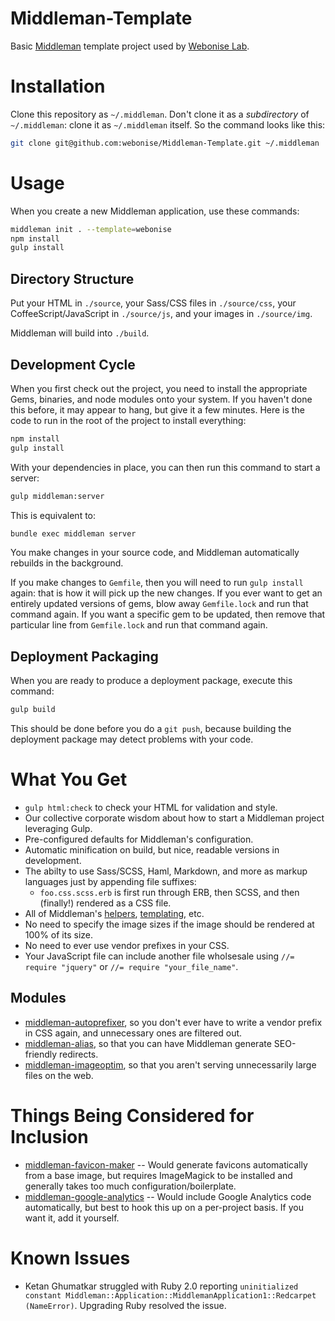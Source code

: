 Middleman-Template
==================

Basic [Middleman](http://middlemanapp.com) template project used by [Webonise Lab](http://webonise.com/about).

Installation
=============

Clone this repository as `~/.middleman`. Don't clone it as a _subdirectory_ of `~/.middleman`: clone it as `~/.middleman` itself. So the command looks like this:

```bash
git clone git@github.com:webonise/Middleman-Template.git ~/.middleman
```

Usage
=======

When you create a new Middleman application, use these commands:

```bash
middleman init . --template=webonise
npm install
gulp install
```

Directory Structure
---------------------

Put your HTML in `./source`, your Sass/CSS files in `./source/css`, your CoffeeScript/JavaScript in `./source/js`, and your images in `./source/img`.

Middleman will build into `./build`.

Development Cycle
-----------------

When you first check out the project, you need to install the appropriate Gems, binaries, and node modules onto your system.
If you haven't done this before, it may appear to hang, but give it a few minutes. Here is the code to run in the root of the project to install everything:

```bash
npm install
gulp install
```

With your dependencies in place, you can then run this command to start a server:

```bash
gulp middleman:server
```

This is equivalent to:

```bash
bundle exec middleman server
```

You make changes in your source code, and Middleman automatically rebuilds in the background.

If you make changes to `Gemfile`, then you will need to run `gulp install` again: that is how it will pick up the new changes. If you ever want to get an
entirely updated versions of gems, blow away `Gemfile.lock` and run that command again. If you want a specific gem to be updated, then remove that particular
line from `Gemfile.lock` and run that command again.


Deployment Packaging
---------------------

When you are ready to produce a deployment package, execute this command:

```bash
gulp build
```

This should be done before you do a `git push`, because building the deployment package may detect problems with your code.

What You Get
==============

* `gulp html:check` to check your HTML for validation and style.
* Our collective corporate wisdom about how to start a Middleman project leveraging Gulp.
* Pre-configured defaults for Middleman's configuration.
* Automatic minification on build, but nice, readable versions in development.
* The abilty to use Sass/SCSS, Haml, Markdown, and more as markup languages just by appending file suffixes:
    * `foo.css.scss.erb` is first run through ERB, then SCSS, and then (finally!) rendered as a CSS file.
* All of Middleman's [helpers](http://middlemanapp.com/basics/helpers/), [templating](http://middlemanapp.com/basics/templates/), etc.
* No need to specify the image sizes if the image should be rendered at 100% of its size.
* No need to ever use vendor prefixes in your CSS.
* Your JavaScript file can include another file wholsesale using `//= require "jquery"` or `//= require "your_file_name"`.

Modules
--------

* [middleman-autoprefixer](http://github.com/porada/middleman-autoprefixer), so you don't ever have to write a vendor prefix in CSS again, and unnecessary ones are filtered out.
* [middleman-alias](http://github.com/Octo-Labs/middleman-alias), so that you can have Middleman generate SEO-friendly redirects.
* [middleman-imageoptim](http://github.com/plasticine/middleman-imageoptim), so that you aren't serving unnecessarily large files on the web.

Things Being Considered for Inclusion
======================================

* [middleman-favicon-maker](http://github.com/follmann/middleman-favicon-maker) -- Would generate favicons automatically from a base image, but requires ImageMagick to be installed and generally takes too much configuration/boilerplate.
* [middleman-google-analytics](http://github.com/danielbayerlein/middleman-google-analytics) -- Would include Google Analytics code automatically, but best to hook this up on a per-project basis. If you want it, add it yourself.

Known Issues
=============

* Ketan Ghumatkar struggled with Ruby 2.0 reporting `uninitialized constant Middleman::Application::MiddlemanApplication1::Redcarpet (NameError)`. Upgrading Ruby resolved the issue.
